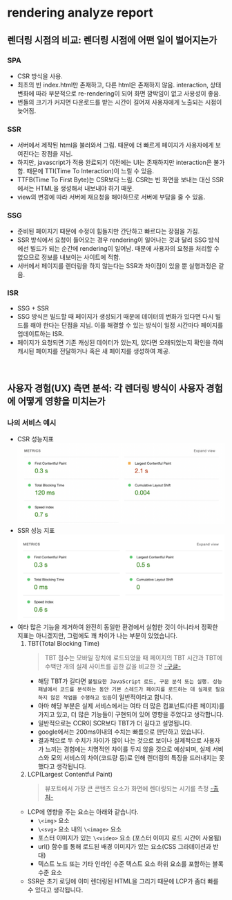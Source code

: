 # rendering analyze report

## 렌더링 시점의 비교: 렌더링 시점에 어떤 일이 벌어지는가

### SPA

- CSR 방식을 사용.
- 최초의 빈 index.html만 존재하고, 다른 html은 존재하지 않음. interaction, 상태변화에 따라 부분적으로 re-rendering이 되어 화면 깜박임이 없고 사용성이 좋음.
- 번들의 크기가 커지면 다운로드를 받는 시간이 길어져 사용자에게 노출되는 시점이 늦어짐.

### SSR

- 서버에서 제작된 html을 불러와서 그림. 때문에 더 빠르게 페이지가 사용자에게 보여진다는 장점을 지님.
- 하지만, javascript가 적용 완료되기 이전에는 UI는 존재하지만 interaction은 불가함. 때문에 TTI(Time To Interaction)이 느릴 수 있음.
- TTFB(Time To First Byte)는 CSR보다 느림. CSR는 빈 화면을 보내는 대신 SSR에서는 HTML을 생성해서 내보내야 하기 때문.
- view의 변경에 따라 서버에 재요청을 해야하므로 서버에 부담을 줄 수 있음.

### SSG

- 준비된 페이지기 때문에 수정이 힘들지만 간단하고 빠르다는 장점을 가짐.
- SSR 방식에서 요청이 들어오는 경우 rendering이 일어나는 것과 달리 SSG 방식에선 빌드가 되는 순간에 rendering이 일어남. 때문에 사용자의 요청을 처리할 수 없으므로 정보를 내보이는 사이트에 적합.
- 서버에서 페이지를 렌더링을 하지 않는다는 SSR과 차이점이 있을 뿐 실행과정은 같음.

### ISR

- SSG + SSR
- SSG 방식은 빌드할 때 페이지가 생성되기 때문에 데이터의 변화가 있다면 다시 빌드를 해야 한다는 단점을 지님. 이를 해결할 수 있는 방식이 일정 시간마다 페이지를 업데이트하는 ISR.
- 페이지가 요청되면 기존 캐싱된 데이터가 있는지, 있다면 오래되었는지 확인을 하여 캐시된 페이지를 전달하거나 혹은 새 페이지를 생성하여 제공.

<br/>

## 사용자 경험(UX) 측면 분석: 각 렌더링 방식이 사용자 경험에 어떻게 영향을 미치는가

### 나의 서비스 예시

- CSR 성능지표
  ![CSR 성능 캡처](CSR.png)
- SSR 성능 지표
  ![SSR 성능 캡처](SSR.png)
- 여타 많은 기능을 제거하여 완전히 동일한 환경에서 실험한 것이 아니라서 정확한 지표는 아니겠지만, 그럼에도 꽤 차이가 나는 부분이 있었습니다.
  1. TBT(Total Blocking Time)
     > TBT 점수는 모바일 장치에 로드되었을 때 페이지의 TBT 시간과 TBT에 수백만 개의 실제 사이트를 곱한 값을 비교한 것 [-구글-](https://developer.chrome.com/docs/lighthouse/performance/lighthouse-total-blocking-time/)
     - 해당 TBT가 길다면 `불필요한 JavaScript 로드, 구문 분석 또는 실행. 성능 패널에서 코드를 분석하는 동안 기본 스레드가 페이지를 로드하는 데 실제로 필요하지 않은 작업을 수행하고 있음`이 일반적이라고 합니다.
     - 아마 해당 부분은 실제 서비스에서는 여타 더 많은 컴포넌트(다른 페이지)를 가지고 있고, 더 많은 기능들이 구현되어 있어 영향을 주었다고 생각합니다.
     - 일반적으로는 CCR이 SCR보다 TBT가 더 길다고 설명됩니다.
     - google에서는 200ms이내의 수치는 빠름으로 판단하고 있습니다.
     - 결과적으로 두 수치가 차이가 많이 나는 것으로 보이나 실제적으로 사용자가 느끼는 경험에는 치명적인 차이를 두지 않을 것으로 예상되며, 실제 서비스와 모의 서비스의 차이(코드량 등)로 인해 렌더링의 특징을 드러내지는 못했다고 생각됩니다.
  2. LCP(Largest Contentful Paint)
     > 뷰포트에서 가장 큰 콘텐츠 요소가 화면에 렌더링되는 시기를 측정 [-출처-](https://developer.chrome.com/docs/lighthouse/performance/lighthouse-largest-contentful-paint/)
  - LCP에 영향을 주는 요소는 아래와 같습니다.
    - `\<img>` 요소
    - `\<svg>` 요소 내의 `\<image>` 요소
    - 포스터 이미지가 있는 `\<video>` 요소 (포스터 이미지 로드 시간이 사용됨)
    - url() 함수를 통해 로드된 배경 이미지가 있는 요소(CSS 그라데이션과 반대)
    - 텍스트 노드 또는 기타 인라인 수준 텍스트 요소 하위 요소를 포함하는 블록 수준 요소
  - SSR은 초기 로딩에 이미 렌더링된 HTML을 그리기 때문에 LCP가 좀더 빠를 수 있다고 생각됩니다.
